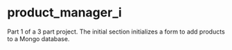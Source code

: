 # product_manager_i
Part 1 of a 3 part project. The initial section initializes a form to add products to a Mongo database.
